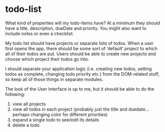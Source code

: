 # todo-list

What kind of properties will my todo-items have? 
At a minimum they should have a title, description, dueDate and priority. You might also want to include notes or even a checklist.

My todo list should have projects or separate lists of todos. 
When a user first opens the app, there should be some sort of ‘default’ project to which all of their todos are put. 
Users should be able to create new projects and choose which project their todos go into.

I should separate your application logic 
(i.e. creating new todos, 
setting todos as complete, 
changing todo priority etc.) 
from the DOM-related stuff, so keep all of those things in separate modules.

The look of the User Interface is up to me, but it should be able to do the following:
1. view all projects
2. view all todos in each project (probably just the title and duedate… perhaps changing color for different priorities)
3. expand a single todo to see/edit its details
4. delete a todo
